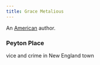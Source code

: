 ```yaml
---
title: Grace Metalious
---
```


An [American](../index.html) author.

### Peyton Place

vice and crime in New England town
